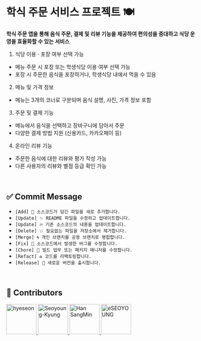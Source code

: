 # 학식 주문 서비스 프로젝트 🍽️

<strong>학식 주문 앱을 통해 음식 주문, 결제 및 리뷰 기능을 제공하여 편의성을 증대하고 식당 운영을 효율화할 수 있는 서비스</strong>

1. 식당 이용 · 포장 여부 선택 가능
- 메뉴 주문 시 포장 또는 학생식당 이용 여부 선택 가능
- 포장 시 주문한 음식을 포장하거나, 학생식당 내에서 먹을 수 있음
2. 메뉴 및 가격 정보
 - 메뉴는 3개의 코너로 구분되며 음식 설명, 사진, 가격 정보 포함
3. 주문 및 결제 기능
 - 메뉴에서 음식을 선택하고 장바구니에 담아서 주문
 - 다양한 결제 방법 지원 (신용카드, 카카오페이 등)
4. 온라인 리뷰 기능
 - 주문한 음식에 대한 리뷰와 평가 작성 가능
 - 다른 사용자의 리뷰와 별점 등급 확인 가능

<br>

## ✅ Commit Message
- `[Add] 🌟 소스코드가 담긴 파일을 새로 추가합니다.`
- `[Update] ✨ README 파일을 수정하고 업데이트합니다.`
- `[Update] 🔥 기존 소스코드의 내용을 업데이트합니다.`
- `[Delete] 💥 필요없는 파일을 저장소에서 제거합니다.`
- `[Merge] 🌀 개인 브랜치를 공용 브랜치로 병합합니다.`
- `[Fix] 🔧 소스코드에서 발생한 버그를 수정합니다.`
- `[Chore] 🧹 빌드 업무 또는 패키지 매니저를 수정합니다.`
- `[Refact] ♻ 코드를 리팩토링합니다.`
- `[Release] 🎁 새로운 버전을 출시합니다.`

<br>

  ## 🤝 Contributors
<a href = "https://github.com/1105tjs">
  <img src="https://avatars.githubusercontent.com/u/84896574?v=4" alt="hyeseon" width="80" style="max-width:100%" />
</a>
<a href = "https://github.com/Seoyoung-Kyung">
  <img src="https://avatars.githubusercontent.com/u/102145268?v=4" alt="Seoyoung-Kyung" width="80" style="max-width:100%" />
</a>
<a href = "https://github.com/Sangmin4104">
  <img src="https://avatars.githubusercontent.com/u/103910772?v=4" alt="Han SangMin" width="80" style="max-width:100%" />
</a>
<a href = "https://github.com/eSEOYOUNG">
  <img src="https://avatars.githubusercontent.com/u/78011838?v=4" alt="eSEOYOUNG" width="80" style="max-width:100%" />
</a>
